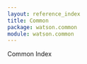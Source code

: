 ```yaml
---
layout: reference_index
title: Common
package: watson.common
module: watson.common
---
```

<section>

Common Index
</section>